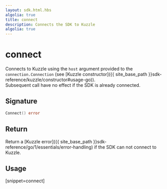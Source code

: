 ```yaml
---
layout: sdk.html.hbs
algolia: true
title: connect
description: Connects the SDK to Kuzzle
algolia: true
---
```


# connect

Connects to Kuzzle using the `host` argument provided to the `connection.Connection` (see [Kuzzle constructor]({{ site_base_path }}sdk-reference/kuzzle/constructor#usage-go)).  
Subsequent call have no effect if the SDK is already connected.

## Signature

```go
Connect() error
```

## Return

Return a [Kuzzle error]({{ site_base_path }}sdk-reference/go/1/essentials/error-handling) if the SDK can not connect to Kuzzle.

## Usage

[snippet=connect]
